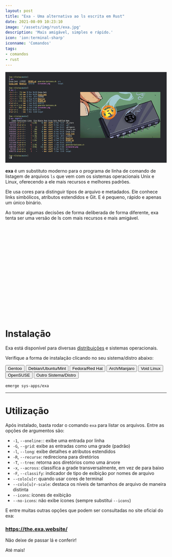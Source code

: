 ```yaml
---
layout: post
title: "Exa - Uma alternativa ao ls escrita em Rust"
date: 2021-08-09 10:23:10
image: '/assets/img/rust/exa.jpg'
description: 'Mais amigável, simples e rápido.'
icon: 'ion:terminal-sharp'
iconname: 'Comandos'
tags:
- comandos
- rust
---
```


![Exa - Uma alternativa ao ls escrita em Rust](/assets/img/rust/exa.jpg)

**exa** é um substituto moderno para o programa de linha de comando de listagem de arquivos `ls` que vem com os sistemas operacionais Unix e Linux, oferecendo a ele mais recursos e melhores padrões.

Ele usa cores para distinguir tipos de arquivo e metadados. Ele conhece links simbólicos, atributos estendidos e Git. E é pequeno, rápido e apenas um único binário.

Ao tomar algumas decisões de forma deliberada de forma diferente, exa tenta ser uma versão de ls com mais recursos e mais amigável. 

<!-- QUADRADO -->
<script async src="//pagead2.googlesyndication.com/pagead/js/adsbygoogle.js"></script>
<ins class="adsbygoogle"
style="display:inline-block;width:336px;height:280px"
data-ad-client="ca-pub-2838251107855362"
data-ad-slot="5351066970"></ins>
<script>
(adsbygoogle = window.adsbygoogle || []).push({});
</script>


# Instalação
Exa está disponível para diversas [distribuições](https://terminalroot.com.br/tags#distros) e sistemas operacionais.

Verifique a forma de instalação clicando no seu sistema/distro abaixo:

<script>
  function change_code(num){
    const com = ["emerge sys-apps/exa", "apt install exa", "dnf install exa", "pacman -S exa",
                "xbps-install -S exa", "zypper install exa", "cargo install exa"]
    const btn = ["primary", "secondary", "danger", "info", "dark", "warning", "link"]
    //document.getElementsByClassName("language-bash").innerHTML = com[num]
    document.getElementById("code").innerHTML = com[num]
    //alert( com[num] )
    for( var i = 0; i <= 6; i++ ){
      if( i == num ){
        //document.getElementById("cc-" + i).style.color = "#000"
        var element = document.getElementById("cc-" + i);
        element.classList.remove("btn-" + btn[i]);
        element.classList.add("btn-outline-" + btn[i]);
      }else{
        //document.getElementById("cc-" + i).style.color = "#fff"
        var element = document.getElementById("cc-" + i);
        element.classList.remove("btn-outline-" + btn[i]);
        element.classList.add("btn-" + btn[i]);
      }
    }
  }
</script>


<p>
  <button class="btn btn-outline-primary btn-sm" id="cc-0" onclick="change_code(0)">Gentoo</button> 
  <button class="btn btn-secondary btn-sm" id="cc-1" onclick="change_code(1)">Debian/Ubuntu/Mint</button> 
  <button class="btn btn-danger btn-sm" id="cc-2" onclick="change_code(2)">Fedora/Red Hat</button> 
  <button class="btn btn-info btn-sm" id="cc-3" onclick="change_code(3)">Arch/Manjaro</button>
  <button class="btn btn-dark btn-sm" id="cc-4" onclick="change_code(4)">Void Linux</button>
  <button class="btn btn-warning btn-sm" id="cc-5" onclick="change_code(5)">OpenSUSE</button>
  <button class="btn btn-link btn-sm" id="cc-6" onclick="change_code(6)">Outro Sistema/Distro</button>
</p>

<pre><code id="code">emerge sys-apps/exa</code></pre>

---

# Utilização
Após instalado, basta rodar o comando `exa` para listar os arquivos. Entre as opções de argumentos são:
+ `-1`, `--oneline:`: exibe uma entrada por linha
+ `-G`, `--grid`: exibe as entradas como uma grade (padrão)
+ `-l`, `--long`: exibe detalhes e atributos estendidos
+ `-R`, `--recurse`: redireciona para diretórios
+ `-T`, `--tree`: retorna aos diretórios como uma árvore
+ `-x`, `--across`: classifica a grade transversalmente, em vez de para baixo
+ `-F`, `--classify`: indicador de tipo de exibição por nomes de arquivo
+ `--colo[u]r`: quando usar cores de terminal
+ `--colo[u]r-scale`: destaca os níveis de tamanhos de arquivo de maneira distinta
+ `--icons`: ícones de exibição
+ `--no-icons`: não exibe ícones (sempre substitui `--icons`)

E entre muitas outras opções que podem ser consultadas no site oficial do exa:
### <https://the.exa.website/>

Não deixe de passar lá e conferir!

Até mais!
